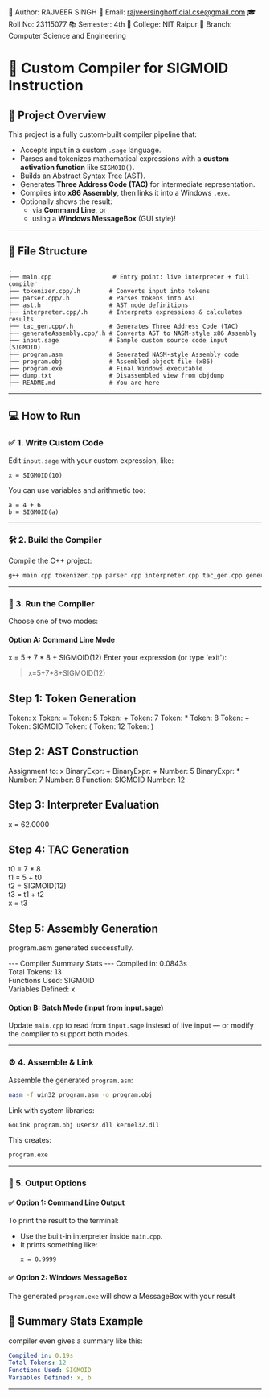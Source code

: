 👤 Author: RAJVEER SINGH
📧 Email: rajveersinghofficial.cse@gmail.com
🎓 Roll No: 23115077
📚 Semester: 4th
🏫 College: NIT Raipur
🧠 Branch: Computer Science and Engineering

# 🔧 Custom Compiler for SIGMOID Instruction

## 🚀 Project Overview

This project is a fully custom-built compiler pipeline that:
- Accepts input in a custom `.sage` language.
- Parses and tokenizes mathematical expressions with a **custom activation function** like `SIGMOID()`.
- Builds an Abstract Syntax Tree (AST).
- Generates **Three Address Code (TAC)** for intermediate representation.
- Compiles into **x86 Assembly**, then links it into a Windows `.exe`.
- Optionally shows the result:
  - via **Command Line**, or
  - using a **Windows MessageBox** (GUI style)!


---

## 📁 File Structure

```
.
├── main.cpp                 # Entry point: live interpreter + full compiler
├── tokenizer.cpp/.h        # Converts input into tokens
├── parser.cpp/.h           # Parses tokens into AST
├── ast.h                   # AST node definitions
├── interpreter.cpp/.h      # Interprets expressions & calculates results
├── tac_gen.cpp/.h          # Generates Three Address Code (TAC)
├── generateAssembly.cpp/.h # Converts AST to NASM-style x86 Assembly
├── input.sage              # Sample custom source code input (SIGMOID)
├── program.asm             # Generated NASM-style Assembly code
├── program.obj             # Assembled object file (x86)
├── program.exe             # Final Windows executable
├── dump.txt                # Disassembled view from objdump
├── README.md               # You are here
```

---

## 💻 How to Run

### ✅ 1. Write Custom Code

Edit `input.sage` with your custom expression, like:

```sage
x = SIGMOID(10)
```

You can use variables and arithmetic too:

```sage
a = 4 + 6
b = SIGMOID(a)
```

---

### 🛠️ 2. Build the Compiler

Compile the C++ project:

```bash
g++ main.cpp tokenizer.cpp parser.cpp interpreter.cpp tac_gen.cpp generateAssembly.cpp -o compiler
```

---

### 🧪 3. Run the Compiler

Choose one of two modes:

#### Option A: Command Line Mode

x = 5 + 7 * 8 + SIGMOID(12)
Enter your expression (or type 'exit'):
> x=5+7*8+SIGMOID(12)

 Step 1: Token Generation
----------------------------
   Token: x
   Token: =
   Token: 5
   Token: +
   Token: 7
   Token: *
   Token: 8
   Token: +
   Token: SIGMOID
   Token: (
   Token: 12
   Token: )

 Step 2: AST Construction
----------------------------
 Assignment to: x
    BinaryExpr: +
      BinaryExpr: +
        Number: 5
        BinaryExpr: *
          Number: 7
          Number: 8
      Function: SIGMOID
        Number: 12

 Step 3: Interpreter Evaluation
----------------------------
 x = 62.0000

 Step 4: TAC Generation
----------------------------
t0 = 7 * 8  
t1 = 5 + t0  
t2 = SIGMOID(12)  
t3 = t1 + t2  
x = t3  

 Step 5: Assembly Generation
----------------------------
 program.asm generated successfully.

 --- Compiler Summary Stats ---
 Compiled in: 0.0843s  
 Total Tokens: 13  
 Functions Used: SIGMOID  
 Variables Defined: x  


#### Option B: Batch Mode (input from input.sage)

Update `main.cpp` to read from `input.sage` instead of live input — or modify the compiler to support both modes.

---

### ⚙️ 4. Assemble & Link



Assemble the generated `program.asm`:

```bash
nasm -f win32 program.asm -o program.obj
```

Link with system libraries:

```bash
GoLink program.obj user32.dll kernel32.dll
```

This creates:

```bash
program.exe
```

---

### 🎯 5. Output Options

#### ✅ Option 1: Command Line Output

To print the result to the terminal:
- Use the built-in interpreter inside `main.cpp`.
- It prints something like:
  ```
  x = 0.9999
  ```

#### ✅ Option 2: Windows MessageBox

The generated `program.exe` will show a MessageBox with your result 


## 📌 Summary Stats Example

 compiler even gives a summary like this:

```yaml
Compiled in: 0.19s
Total Tokens: 12
Functions Used: SIGMOID
Variables Defined: x, b
```

---

